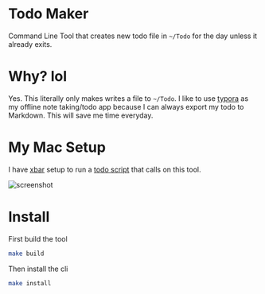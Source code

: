 # Todo Maker

Command Line Tool that creates new todo file in `~/Todo` for the day unless it already exits.

# Why? lol

Yes. This literally only makes writes a file to `~/Todo`. I like to use [typora](https://typora.io/) as my offline note taking/todo app because I can always export my todo to Markdown. This will save me time everyday.

# My Mac Setup

I have [xbar](https://github.com/matryer/xbar) setup to run a [todo script](xbar_script/todo.sh) that calls on this tool.

![screenshot](https://raw.githubusercontent.com/j0no/postgres-tool/main/.github/xbar_example.png)

 # Install

 First build the tool

```bash
make build
```

Then install the cli

```bash
make install
```







